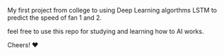 My first project from college to using Deep Learning algorthms LSTM to predict the speed of fan 1 and 2.

feel free to use this repo for studying and learning how to AI works.

Cheers! ♥️ 
